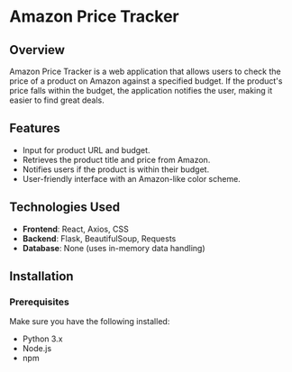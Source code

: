 # Amazon Price Tracker

## Overview

Amazon Price Tracker is a web application that allows users to check the price of a product on Amazon against a specified budget. If the product's price falls within the budget, the application notifies the user, making it easier to find great deals.

## Features

- Input for product URL and budget.
- Retrieves the product title and price from Amazon.
- Notifies users if the product is within their budget.
- User-friendly interface with an Amazon-like color scheme.

## Technologies Used

- **Frontend**: React, Axios, CSS
- **Backend**: Flask, BeautifulSoup, Requests
- **Database**: None (uses in-memory data handling)

## Installation

### Prerequisites

Make sure you have the following installed:

- Python 3.x
- Node.js
- npm

